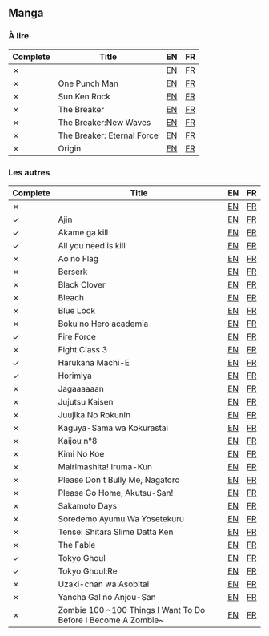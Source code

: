 
## Manga
### À lire
 | Complete | Title | EN | FR | 
 | --- | --- | --- | --- | 
 | &cross; |   | [EN]() | [FR]() |
 | &cross; | One Punch Man | [EN]() | [FR](https://mangascan.ws/manga/one-punch-man)
 | &cross; | Sun Ken Rock | [EN](https://chapmanganato.com/manga-zo951871) | [FR]() |
 | &cross; | The Breaker | [EN](https://chapmanganato.com/manga-it957428) | [FR]() |
 | &cross; | The Breaker:New Waves | [EN](https://chapmanganato.com/manga-gv954630) | [FR]() |
 | &cross; | The Breaker: Eternal Force | [EN](https://flamescans.org/series/the-breaker-3/) | [FR]() | => à bouger dans webtoons
 | &cross; | Origin | [EN](https://manganato.com/manga-vn972848) | [FR]() |

### Les autres
 | Complete | Title | EN | FR | 
 | --- | --- | --- | --- | 
 | &cross; |   | [EN]() | [FR]() | 
 | &check; | Ajin | [EN](https://mangaonlineteam.com/manga/ajin/) | [FR](https://www.mangakakalot.is/ajin-demihuman-839)
 | &check; | Akame ga kill | [EN](https://mangadex.org/title/8946189d-682f-4838-9c2a-3c2dd5132f2c/akame-ga-kill) | [FR]()
 | &check; | All you need is kill | [EN](https://mangadex.org/title/7dc523b0-8ecd-40b0-b86c-1ea57c07773c/all-you-need-is-kill) | [FR]()
 | &cross; | Ao no Flag | [EN](https://chapmanganato.com/manga-zs976701) | [FR]()
 | &cross; | Berserk | [EN](https://chapmanganato.com/manga-ma952557) | [FR]()
 | &cross; | Black Clover | [EN](https://chapmanganato.com/manga-eh951664) | [FR]()
 | &cross; | Bleach | [EN](https://chapmanganato.com/manga-qq951425) | [FR]()
 | &cross; | Blue Lock | [EN]() | [FR]()
 | &cross; | Boku no Hero academia | [EN]() | [FR]()
 | &check; | Fire Force | [EN]() | [FR]()
 | &cross; | Fight Class 3 | [EN]() | [FR]()
 | &check; | Harukana Machi-E | [EN]() | [FR]()
 | &check; | Horimiya | [EN]() | [FR]()
 | &cross; | Jagaaaaaan | [EN]() | [FR]()
 | &cross; | Jujutsu Kaisen | [EN]() | [FR]()
 | &cross; | Juujika No Rokunin | [EN]() | [FR]()
 | &cross; | Kaguya-Sama wa Kokurastai | [EN]() | [FR]()
 | &cross; | Kaijou n°8 | [EN]() | [FR]()
 | &cross; | Kimi No Koe | [EN]() | [FR]()
 | &cross; | Mairimashita! Iruma-Kun | [EN]() | [FR]()
 | &cross; | Please Don't Bully Me, Nagatoro | [EN]() | [FR]()
 | &cross; | Please Go Home, Akutsu-San! | [EN]() | [FR]()
 | &cross; | Sakamoto Days | [EN]() | [FR]()
 | &cross; | Soredemo Ayumu Wa Yosetekuru | [EN]() | [FR]() |
 | &cross; | Tensei Shitara Slime Datta Ken | [EN]() | [FR]() |
 | &cross; | The Fable | [EN]() | [FR]() |
 | &check; | Tokyo Ghoul | [EN]() | [FR]() |
 | &check; | Tokyo Ghoul:Re | [EN]() | [FR]() |
 | &cross; | Uzaki-chan wa Asobitai | [EN]() | [FR]() |
 | &cross; | Yancha Gal no Anjou-San | [EN]() | [FR]() |
 | &cross; | Zombie 100 ~100 Things I Want To Do Before I Become A Zombie~ | [EN]() | [FR]() |
 
